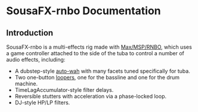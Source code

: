 # SousaFX-rnbo Documentation

## Introduction

SousaFX-rnbo is a multi-effects rig made with [Max/MSP/RNBO](https://cycling74.com/products/rnbo), which uses a game controller attached to the side of the tuba to control a number of audio effects, including:

- A dubstep-style [auto-wah](overview.md#bassline-effects) with many facets tuned specifically for tuba.
- Two one-button [loopers](loopers.md), one for the bassline and one for the drum machine.
- TimeLagAccumulator-style filter delays.
- Reversible stutters with acceleration via a phase-locked loop.
- DJ-style HP/LP filters.
